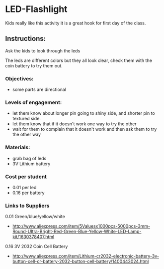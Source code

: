 LED-Flashlight
==============

Kids really like this activity it is a great hook for first day of the class.


## Instructions:

Ask the kids to look through the leds

The leds are different colors but they all look clear, check them with the coin battery to try them out.




### Objectives: 
* some parts are directional

### Levels of engagement:
* let them know about longer pin going to shiny side, and shorter pin to textured side.
* let them know that if it doesn't work one way to try the other
* wait for them to complain that it doesn't work and then ask them to try the other way


### Materials:
* grab bag of leds
* 3V Lithium battery


### Cost per student
* 0.01 per led
* 0.16 per battery


### Links to Suppliers
0.01 Green/blue/yellow/white

* http://www.aliexpress.com/item/5Valuesx1000pcs-5000pcs-3mm-Round-Ultra-Bright-Red-Green-Blue-Yellow-White-LED-Lamp-kit/1630378407.html


0.16 3V 2032 Coin Cell Battery

* http://www.aliexpress.com/item/Lithium-cr2032-electronic-battery-3v-button-cell-cr-battery-2032-button-cell-battery/1400443024.html
